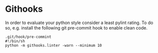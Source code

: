 # Githooks

In order to evaluate your python style consider a least pylint rating.
To do so, e.g. install the following git pre-commit hook to enable clean code.

    .git/hook/pre-commint
    #!/bin/sh
    python -m githooks.linter -warn --minimum 10

